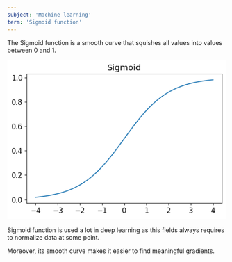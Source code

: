 ```yaml
---
subject: 'Machine learning'
term: 'Sigmoid function'
---
```


The Sigmoid function is a smooth curve that squishes all values into values between 0 and 1. 

![Sigmoid function](./../images/sigmoid-function.png)

Sigmoid function is used a lot in deep learning as this fields always requires to normalize data at some point.

Moreover, its smooth curve makes it easier to find meaningful gradients.